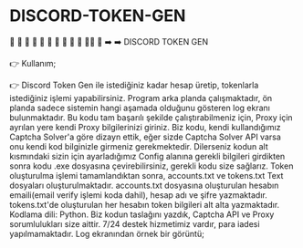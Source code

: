 # DISCORD-TOKEN-GEN

🌟 🌟 🌟 🌟 🌟 🌟 🌟 🌟 🌟 🌟 🌟🌟 🌟 
➡️ ➡️  DISCORD TOKEN GEN

👉 Kullanım;

👉 Discord Token Gen ile istediğiniz kadar hesap üretip, tokenlarla istediğiniz işlemi yapabilirsiniz. Program arka planda çalışmaktadır, ön planda sadece sistemin hangi aşamada olduğunu gösteren log ekranı bulunmaktadır. Bu kodu tam başarılı şekilde çalıştırabilmeniz için, Proxy için ayrılan yere kendi Proxy bilgilerinizi giriniz. Biz kodu, kendi kullandığımız Captcha Solver'a göre dizayn ettik, eğer sizde Captcha Solver API varsa onu kendi kod bilginizle girmeniz gerekmektedir. Dilerseniz kodun alt kısmındaki sizin için ayarladığımız Config alanına gerekli bilgileri girdikten sonra kodu .exe dosyasına çevirebilirsiniz, gerekli kodu size sağlarız. Token oluşturulma işlemi tamamlandıktan sonra, accounts.txt ve tokens.txt Text dosyaları oluşturulmaktadır. accounts.txt dosyasına oluşturulan hesabın emaili(email verify işlemi koda dahil), hesap adı ve şifre yazmaktadır. tokens.txt'de oluşturulan her hesabın token bilgileri alt alta yazmaktadır. Kodlama dili: Python. Biz kodun taslağını yazdık, Captcha API ve Proxy sorumlulukları size aittir. 7/24 destek hizmetimiz vardır, para iadesi yapılmamaktadır. Log ekranından örnek bir görüntü;
